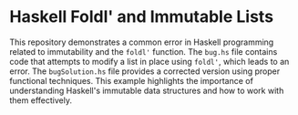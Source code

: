 # Haskell Foldl' and Immutable Lists
This repository demonstrates a common error in Haskell programming related to immutability and the `foldl'` function.  The `bug.hs` file contains code that attempts to modify a list in place using `foldl'`, which leads to an error.  The `bugSolution.hs` file provides a corrected version using proper functional techniques.  This example highlights the importance of understanding Haskell's immutable data structures and how to work with them effectively. 